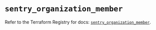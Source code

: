 # `sentry_organization_member`

Refer to the Terraform Registry for docs: [`sentry_organization_member`](https://registry.terraform.io/providers/jianyuan/sentry/0.12.3/docs/resources/organization_member).
